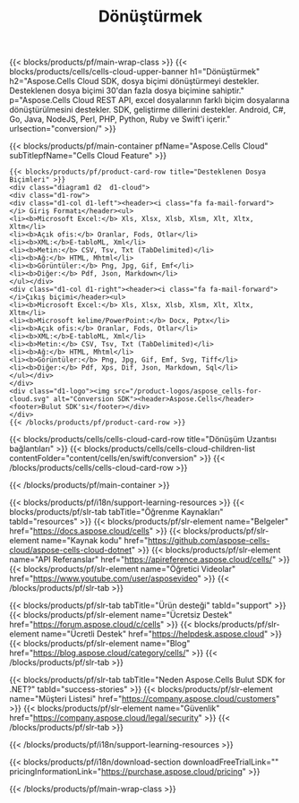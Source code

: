 ﻿---
title:  Dönüştürmek
description:  Aspose.Cells Cloud REST API, excel dosyalarının farklı biçim dosyalarına dönüştürülmesini destekler. SDK, geliştirme dillerini destekler. Android, C#, Go, Java, NodeJS, Perl, PHP, Python, Ruby ve Swift'i içerir.
url: /tr/swift/conversion/
---
{{< blocks/products/pf/main-wrap-class >}}
{{< blocks/products/cells/cells-cloud-upper-banner h1="Dönüştürmek" h2="Aspose.Cells Cloud SDK, dosya biçimi dönüştürmeyi destekler. Desteklenen dosya biçimi 30\'dan fazla dosya biçimine sahiptir." p="Aspose.Cells Cloud REST API, excel dosyalarının farklı biçim dosyalarına dönüştürülmesini destekler. SDK, geliştirme dillerini destekler. Android, C#, Go, Java, NodeJS, Perl, PHP, Python, Ruby ve Swift\'i içerir." urlsection="conversion/" >}}

{{< blocks/products/pf/main-container pfName="Aspose.Cells Cloud" subTitlepfName="Cells Cloud Feature" >}}

	{{< blocks/products/pf/product-card-row title="Desteklenen Dosya Biçimleri" >}}
	<div class="diagram1 d2  d1-cloud">
	<div class="d1-row">
	<div class="d1-col d1-left"><header><i class="fa fa-mail-forward"> </i> Giriş Formatı</header><ul>
	<li><b>Microsoft Excel:</b> Xls, Xlsx, Xlsb, Xlsm, Xlt, Xltx, Xltm</li>
	<li><b>Açık ofis:</b> Oranlar, Fods, Otlar</li>
	<li><b>XML:</b>E-tabloML, Xml</li>
	<li><b>Metin:</b> CSV, Tsv, Txt (TabDelimited)</li>
	<li><b>Ağ:</b> HTML, Mhtml</li>
	<li><b>Görüntüler:</b> Png, Jpg, Gif, Emf</li>
	<li><b>Diğer:</b> Pdf, Json, Markdown</li>
	</ul></div>
	<div class="d1-col d1-right"><header><i class="fa fa-mail-forward"> </i>Çıkış biçimi</header><ul>
	<li><b>Microsoft Excel:</b> Xls, Xlsx, Xlsb, Xlsm, Xlt, Xltx, Xltm</li>
	<li><b>Microsoft kelime/PowerPoint:</b> Docx, Pptx</li>
	<li><b>Açık ofis:</b> Oranlar, Fods, Otlar</li>
	<li><b>XML:</b>E-tabloML, Xml</li>
	<li><b>Metin:</b> CSV, Tsv, Txt (TabDelimited)</li>
	<li><b>Ağ:</b> HTML, Mhtml</li>
	<li><b>Görüntüler:</b> Png, Jpg, Gif, Emf, Svg, Tiff</li>
	<li><b>Diğer:</b> Pdf, Xps, Dif, Json, Markdown, Sql</li>
	</ul></div>
	</div>
	<div class="d1-logo"><img src="/product-logos/aspose_cells-for-cloud.svg" alt="Conversion SDK"><header>Aspose.Cells</header><footer>Bulut SDK'sı</footer></div>
	</div>
	{{< /blocks/products/pf/product-card-row >}}
{{< blocks/products/cells/cells-cloud-card-row title="Dönüşüm Uzantısı bağlantıları" >}}
{{< blocks/products/cells/cells-cloud-children-list contentFolder="content/cells/en/swift/conversion" >}} 
{{< /blocks/products/cells/cells-cloud-card-row >}}


{{< /blocks/products/pf/main-container >}}

{{< blocks/products/pf/i18n/support-learning-resources >}}
{{< blocks/products/pf/slr-tab tabTitle="Öğrenme Kaynakları" tabId="resources" >}}
{{< blocks/products/pf/slr-element name="Belgeler" href="https://docs.aspose.cloud/cells" >}}
{{< blocks/products/pf/slr-element name="Kaynak kodu" href="https://github.com/aspose-cells-cloud/aspose-cells-cloud-dotnet" >}}
{{< blocks/products/pf/slr-element name="API Referanslar" href="https://apireference.aspose.cloud/cells/" >}}
{{< blocks/products/pf/slr-element name="Öğretici Videolar" href="https://www.youtube.com/user/asposevideo" >}}
{{< /blocks/products/pf/slr-tab >}}

{{< blocks/products/pf/slr-tab tabTitle="Ürün desteği" tabId="support" >}}
{{< blocks/products/pf/slr-element name="Ücretsiz Destek" href="https://forum.aspose.cloud/c/cells" >}}
{{< blocks/products/pf/slr-element name="Ücretli Destek" href="https://helpdesk.aspose.cloud" >}}
{{< blocks/products/pf/slr-element name="Blog" href="https://blog.aspose.cloud/category/cells/" >}}
{{< /blocks/products/pf/slr-tab >}}

{{< blocks/products/pf/slr-tab tabTitle="Neden Aspose.Cells Bulut SDK for .NET?" tabId="success-stories" >}}
{{< blocks/products/pf/slr-element name="Müşteri Listesi" href="https://company.aspose.cloud/customers" >}}
{{< blocks/products/pf/slr-element name="Güvenlik" href="https://company.aspose.cloud/legal/security" >}}
{{< /blocks/products/pf/slr-tab >}}

{{< /blocks/products/pf/i18n/support-learning-resources >}}

{{< blocks/products/pf/i18n/download-section downloadFreeTrialLink="" pricingInformationLink="https://purchase.aspose.cloud/pricing" >}}

{{< /blocks/products/pf/main-wrap-class >}}
